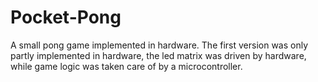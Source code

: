# Pocket-Pong





A small pong game implemented in hardware. The first version was only partly implemented in hardware, the led matrix was driven by hardware, while game logic was taken care of by a microcontroller.
